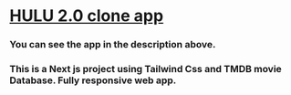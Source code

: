 # [HULU 2.0 clone app](https://hulu-2-0-clone-beta.vercel.app/)

### You can see the app in the description above.

### This is a Next js project using Tailwind Css and TMDB movie Database. Fully responsive web app.
